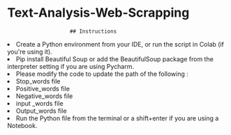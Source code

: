 # Text-Analysis-Web-Scrapping
		                    
                        ## Instructions

<li>Create a Python environment from your IDE, or run the script in Colab (if you're using it).
<li>Pip install Beautiful Soup or add the BeautifulSoup package from the interpreter setting if you are using Pycharm.
<li>Please modify the code to update the path of the following :
<li>Stop_words file
<li>Positive_words file
<li>Negative_words file
<li>input _words file
<li>Output_words file
<li>Run the Python file from the terminal or a shift+enter if you are using a Notebook.
